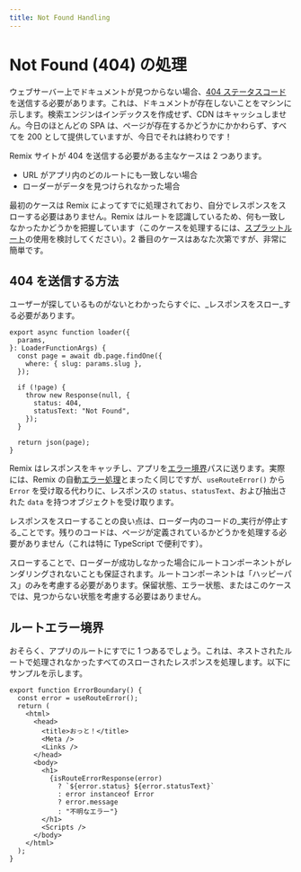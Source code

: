 ```yaml
---
title: Not Found Handling
---
```


# Not Found (404) の処理

ウェブサーバー上でドキュメントが見つからない場合、[404 ステータスコード][404-status-code]を送信する必要があります。これは、ドキュメントが存在しないことをマシンに示します。検索エンジンはインデックスを作成せず、CDN はキャッシュしません。今日のほとんどの SPA は、ページが存在するかどうかにかかわらず、すべてを 200 として提供していますが、今日でそれは終わりです！

Remix サイトが 404 を送信する必要がある主なケースは 2 つあります。

- URL がアプリ内のどのルートにも一致しない場合
- ローダーがデータを見つけられなかった場合

最初のケースは Remix によってすでに処理されており、自分でレスポンスをスローする必要はありません。Remix はルートを認識しているため、何も一致しなかったかどうかを把握しています（このケースを処理するには、[スプラットルート][splat-route]の使用を検討してください）。2 番目のケースはあなた次第ですが、非常に簡単です。

## 404 を送信する方法

ユーザーが探しているものがないとわかったらすぐに、_レスポンスをスロー_する必要があります。

```tsx filename=app/routes/page.$slug.tsx
export async function loader({
  params,
}: LoaderFunctionArgs) {
  const page = await db.page.findOne({
    where: { slug: params.slug },
  });

  if (!page) {
    throw new Response(null, {
      status: 404,
      statusText: "Not Found",
    });
  }

  return json(page);
}
```

Remix はレスポンスをキャッチし、アプリを[エラー境界][error-boundary]パスに送ります。実際には、Remix の自動[エラー処理][errors]とまったく同じですが、`useRouteError()` から `Error` を受け取る代わりに、レスポンスの `status`、`statusText`、および抽出された `data` を持つオブジェクトを受け取ります。

レスポンスをスローすることの良い点は、ローダー内のコードの_実行が停止する_ことです。残りのコードは、ページが定義されているかどうかを処理する必要がありません（これは特に TypeScript で便利です）。

スローすることで、ローダーが成功しなかった場合にルートコンポーネントがレンダリングされないことも保証されます。ルートコンポーネントは「ハッピーパス」のみを考慮する必要があります。保留状態、エラー状態、またはこのケースでは、見つからない状態を考慮する必要はありません。

## ルートエラー境界

おそらく、アプリのルートにすでに 1 つあるでしょう。これは、ネストされたルートで処理されなかったすべてのスローされたレスポンスを処理します。以下にサンプルを示します。

```tsx
export function ErrorBoundary() {
  const error = useRouteError();
  return (
    <html>
      <head>
        <title>おっと！</title>
        <Meta />
        <Links />
      </head>
      <body>
        <h1>
          {isRouteErrorResponse(error)
            ? `${error.status} ${error.statusText}`
            : error instanceof Error
            ? error.message
            : "不明なエラー"}
        </h1>
        <Scripts />
      </body>
    </html>
  );
}
```

[error-boundary]: ../route/error-boundary
[errors]: ./errors
[404-status-code]: https://developer.mozilla.org/ja/docs/Web/HTTP/Status/404
[splat-route]: ../file-conventions/routes#splat-routes

